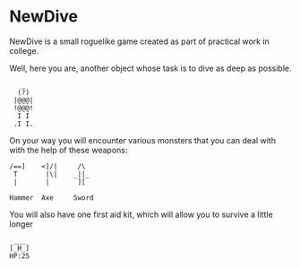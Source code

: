 # NewDive
 
NewDive is a small roguelike game created as part of practical work in college.

Well, here you are, another object whose task is to dive as deep as possible.

       _    
      (?)   
     |@@@|  
     !@@@!  
      I I   
     .I I.  

On your way you will encounter various monsters that you can deal with with the help of these weapons:

    /==]    <]/|     /\
     T       |\|    _||_
     |       |       ][

    Hammer  Axe     Sword

You will also have one first aid kit, which will allow you to survive a little longer

     ___
    [_H_]
    HP:25